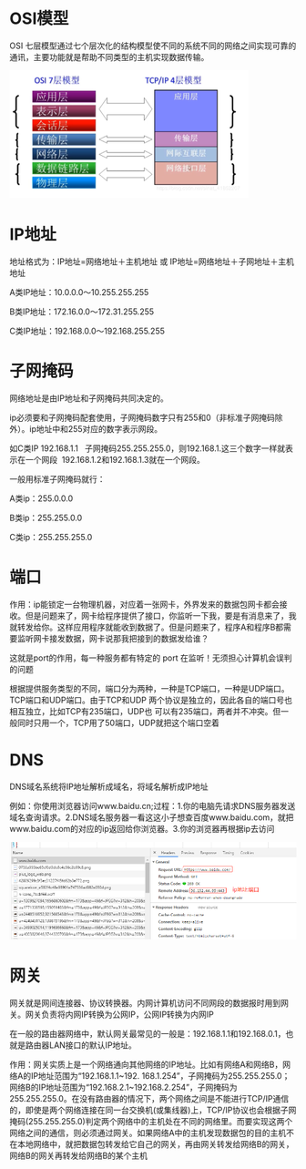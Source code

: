 # OSI模型

OSI 七层模型通过七个层次化的结构模型使不同的系统不同的网络之间实现可靠的通讯，主要功能就是帮助不同类型的主机实现数据传输。

![avatar](img\编程基础\osi模型.png)

# IP地址
地址格式为：IP地址=网络地址＋主机地址 或 IP地址=网络地址＋子网地址＋主机地址

A类IP地址：10.0.0.0～10.255.255.255

B类IP地址：172.16.0.0～172.31.255.255

C类IP地址：192.168.0.0～192.168.255.255

# 子网掩码

网络地址是由IP地址和子网掩码共同决定的。

ip必须要和子网掩码配套使用，子网掩码数字只有255和0（非标准子网掩码除外）。ip地址中和255对应的数字表示网段。

如C类IP 192.168.1.1   子网掩码255.255.255.0，则192.168.1.这三个数字一样就表示在一个网段  192.168.1.2和192.168.1.3就在一个网段。

一般用标准子网掩码就行：

A类ip：255.0.0.0 

B类ip：255.255.0.0 

C类ip：255.255.255.0

# 端口

作用：ip能锁定一台物理机器，对应着一张网卡，外界发来的数据包网卡都会接收。但是问题来了，网卡给程序提供了接口，你监听一下我，要是有消息来了，我就转发给你。这样应用程序就能收到数据了。但是问题来了，程序A和程序B都需要监听网卡接发数据，网卡说那我把接到的数据发给谁？

这就是port的作用，每一种服务都有特定的 port 在监听！无须担心计算机会误判的问题

根据提供服务类型的不同，端口分为两种，一种是TCP端口，一种是UDP端口。TCP端口和UDP端口。由于TCP和UDP 两个协议是独立的，因此各自的端口号也相互独立，比如TCP有235端口，UDP也 可以有235端口，两者并不冲突。但一般同时只用一个，TCP用了50端口，UDP就把这个端口空着

# DNS

DNS域名系统将IP地址解析成域名，将域名解析成IP地址

例如：你使用浏览器访问www.baidu.cn;过程：1.你的电脑先请求DNS服务器发送域名查询请求。2.DNS域名服务器一看这这小子想查百度www.baidu.com，就把www.baidu.com的对应的ip返回给你浏览器。3.你的浏览器再根据ip去访问

![avatar](..\img\编程基础\2dns.png)

# 网关

网关就是网间连接器、协议转换器。内网计算机访问不同网段的数据报时用到网关。网关负责将内网IP转换为公网IP，公网IP转换为内网IP

在一般的路由器网络中，默认网关最常见的一般是：192.168.1.1和192.168.0.1，也就是路由器LAN接口的默认IP地址。

作用：网关实质上是一个网络通向其他网络的IP地址。比如有网络A和网络B，网络A的IP地址范围为“192.168.1.1~192. 168.1.254”，子网掩码为255.255.255.0；网络B的IP地址范围为“192.168.2.1~192.168.2.254”，子网掩码为255.255.255.0。在没有路由器的情况下，两个网络之间是不能进行TCP/IP通信的，即使是两个网络连接在同一台交换机(或集线器)上，TCP/IP协议也会根据子网掩码(255.255.255.0)判定两个网络中的主机处在不同的网络里。而要实现这两个网络之间的通信，则必须通过网关。如果网络A中的主机发现数据包的目的主机不在本地网络中，就把数据包转发给它自己的网关，再由网关转发给网络B的网关，网络B的网关再转发给网络B的某个主机
